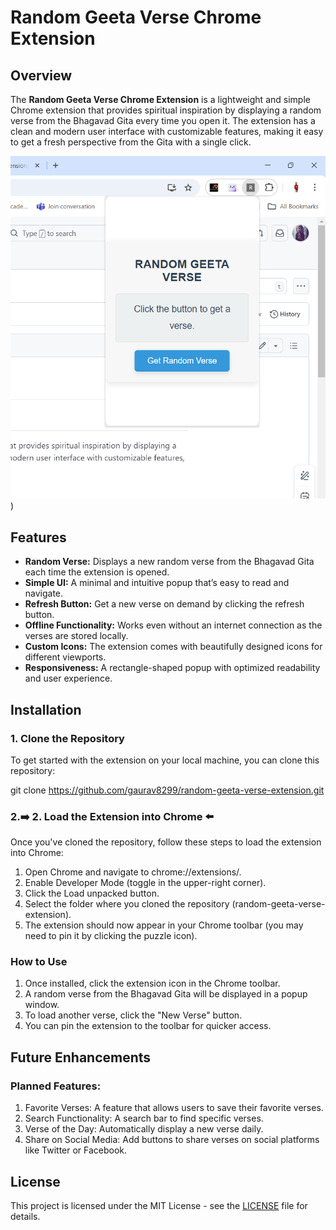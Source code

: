 # Random Geeta Verse Chrome Extension

## Overview
The **Random Geeta Verse Chrome Extension** is a lightweight and simple Chrome extension that provides spiritual inspiration by displaying a random verse from the Bhagavad Gita every time you open it. The extension has a clean and modern user interface with customizable features, making it easy to get a fresh perspective from the Gita with a single click.

![Extension Screenshot](geetaextensi.png)
)


## Features
- **Random Verse:** Displays a new random verse from the Bhagavad Gita each time the extension is opened.
- **Simple UI:** A minimal and intuitive popup that’s easy to read and navigate.
- **Refresh Button:** Get a new verse on demand by clicking the refresh button.
- **Offline Functionality:** Works even without an internet connection as the verses are stored locally.
- **Custom Icons:** The extension comes with beautifully designed icons for different viewports.
- **Responsiveness:** A rectangle-shaped popup with optimized readability and user experience.

## Installation

### 1. Clone the Repository
To get started with the extension on your local machine, you can clone this repository:


git clone https://github.com/gaurav8299/random-geeta-verse-extension.git


 ### 2.➡️ 2. Load the Extension into Chrome ⬅️
Once you've cloned the repository, follow these steps to load the extension into Chrome:

1. Open Chrome and navigate to chrome://extensions/.
2. Enable Developer Mode (toggle in the upper-right corner).
3. Click the Load unpacked button.
4. Select the folder where you cloned the repository (random-geeta-verse-extension).
5. The extension should now appear in your Chrome toolbar (you may need to pin it by clicking the puzzle icon).

   
### How to Use
1. Once installed, click the extension icon in the Chrome toolbar.
2. A random verse from the Bhagavad Gita will be displayed in a popup window.
3. To load another verse, click the "New Verse" button.
4. You can pin the extension to the toolbar for quicker access.

## Future Enhancements
### Planned Features:
1. Favorite Verses: A feature that allows users to save their favorite verses.
2. Search Functionality: A search bar to find specific verses.
3. Verse of the Day: Automatically display a new verse daily.
4. Share on Social Media: Add buttons to share verses on social platforms like Twitter or Facebook.

## License

This project is licensed under the MIT License - see the [LICENSE](LICENSE) file for details.

